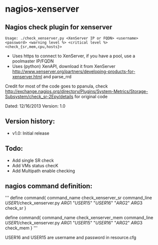 nagios-xenserver
================

Nagios check plugin for xenserver
---------------------------------

	Usage: ./check_xenserver.py <XenServer IP or FQDN> <username> <password> <warning level %> <critical level %> <check_{sr,mem,cpu,hosts}>

 - Uses https to connect to XenServer, if you have a pool, use a poolmaster IP/FQDN
 - Uses (python) XenAPI, download it from XenServer http://www.xenserver.org/partners/developing-products-for-xenserver.html and parse_rrd

Credit for most of the code goes to ppanula, check http://exchange.nagios.org/directory/Plugins/System-Metrics/Storage-Subsystem/check_sr-2Epy/details for original code

Dated: 12/16/2013
Version: 1.0

Version history:
----------------
 - v1.0: Initial release
 

Todo:
-----
 - Add single SR check
 - Add VMs status checK 
 - Add Multipath enable checking

nagios command definition: 
--------------------------

'''
 define command{
        command_name    check_xenserver_sr
        command_line    $USER1$/check_xenserver.py $ARG1$ "$USER15$" "$USER16$" "$ARG2$" $ARG3$ check_sr
 }

 define command{
        command_name    check_xenserver_mem
        command_line    $USER1$/check_xenserver.py $ARG1$ "$USER15$" "$USER16$" "$ARG2$" $ARG3$ check_mem
 }
'''

USER16 and USER15 are username and password in resource.cfg
